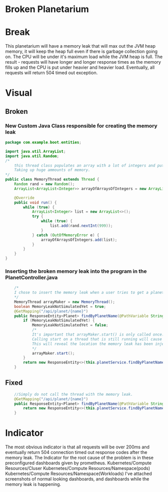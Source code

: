 # Broken Planetarium

# Break
This planetarium will have a memory leak that will max out the JVM heap memory, it will keep the heap full even if there is garbage collection going on. The CPU will be under it's maximum load while the JVM heap is full. The result - requests will have longer and longer response times as the memory fills up and the CPU is put under heavier and heavier load. Eventually, all requests will return 504 timed out exception.

# Visual
## Broken
### New Custom Java Class responsible for creating the memory leak
```java
package com.example.boot.entities;

import java.util.ArrayList;
import java.util.Random;
/*
    this thread class populates an array with a lot of integers and puts it into an array of arrays, and continues doing that forever. 
    Taking up huge ammounts of memory.
*/
public class MemoryThread extends Thread {
    Random rand = new Random();
    ArrayList<ArrayList<Integer>> arrayOfArraysOfIntegers = new ArrayList<>();

    @Override
    public void run() {
        while (true) {
            ArrayList<Integer> list = new ArrayList<>();
            try {
                while (true) {
                    list.add(rand.nextInt(999));
                }
            } catch (OutOfMemoryError e) {
                arrayOfArraysOfIntegers.add(list);
            }
        }
    }
}
```
### Inserting the broken memory leak into the program in the PlanetController.java
```java
    /*
    I chose to insert the memory leak when a user tries to get a planet by it's name, but it can be inserted anywhere in the program.
    */
    MemoryThread arrayMaker = new MemoryThread();
    boolean MemoryLeakNotSimulatedYet = true;
    @GetMapping("/api/planet/{name}")
    public ResponseEntity<Planet> findByPlanetName(@PathVariable String name) {
        if (MemoryLeakNotSimulatedYet) {
            MemoryLeakNotSimulatedYet = false;
            /*
            It's important that arrayMaker.start() is only called once. Once it is called the first time, it never stops. 
            Calling start on a thread that is still running will cause an exception/500 reponse code.
            This will reveal the location the memory leak has been injected into the program.
            */
            arrayMaker.start();
        }
        return new ResponseEntity<>(this.planetService.findByPlanetName(name), HttpStatus.OK);
    }
```
## Fixed
```java
    //Simply do not call the thread with the memory leak.
    @GetMapping("/api/planet/{name}")
    public ResponseEntity<Planet> findByPlanetName(@PathVariable String name) {
        return new ResponseEntity<>(this.planetService.findByPlanetName(name), HttpStatus.OK);
    }
```
# Indicator
The most obvious indicator is that all requests will be over 200ms and eventually return 504 connection timed out response codes after the memory leak.
The Indicator for the root cause of the problem is in these preconfigured dashboards given by prometheus.
Kubernetes/Compute Resources/Cluser
Kubernetes/Compute Resources/Namespace(pods)
Kubernetes/Compute Resources/Namespace(Workloads)
I've attached screenshots of normal looking dashboards, and dashboards while the memory leak is happening.